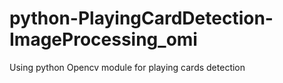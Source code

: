 # python-PlayingCardDetection-ImageProcessing_omi
 Using python Opencv module for playing cards detection
